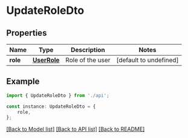 # UpdateRoleDto


## Properties

Name | Type | Description | Notes
------------ | ------------- | ------------- | -------------
**role** | [**UserRole**](UserRole.md) | Role of the user | [default to undefined]

## Example

```typescript
import { UpdateRoleDto } from './api';

const instance: UpdateRoleDto = {
    role,
};
```

[[Back to Model list]](../README.md#documentation-for-models) [[Back to API list]](../README.md#documentation-for-api-endpoints) [[Back to README]](../README.md)

